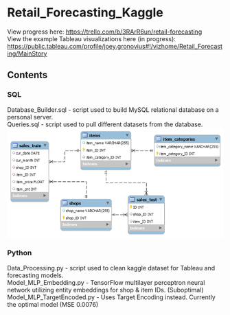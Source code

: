 # Retail_Forecasting_Kaggle

View progress here: https://trello.com/b/3RArR6un/retail-forecasting  
View the example Tableau visualizations here (in progress): https://public.tableau.com/profile/joey.gronovius#!/vizhome/Retail_Forecasting/MainStory
## Contents
### SQL
Database_Builder.sql - script used to build MySQL relational database on a personal server.  
Queries.sql - script used to pull different datasets from the database.  
![alt text](https://github.com/JtheTriHard/Retail_Forecasting_Kaggle/blob/master/SQL/DB_Diagram.png)

### Python
Data_Processing.py - script used to clean kaggle dataset for Tableau and forecasting models.  
Model_MLP_Embedding.py - TensorFlow multilayer perceptron neural network utilizing entity embeddings for shop & item IDs. (Suboptimal)  
Model_MLP_TargetEncoded.py - Uses Target Encoding instead. Currently the optimal model (MSE 0.0076)
